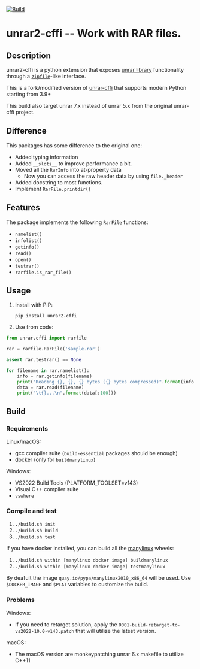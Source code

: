 [![Build](https://github.com/noaione/unrar2-cffi/actions/workflows/build.yml/badge.svg)](https://github.com/noaione/unrar2-cffi/actions/workflows/build.yml)

# unrar2-cffi -- Work with RAR files.

## Description

unrar2-cffi is a python extension that exposes [unrar library](https://rarlab.com/rar_add.htm)
functionality through a [`zipfile`](https://docs.python.org/3/library/zipfile.html)-like interface.

This is a fork/modified version of [unrar-cffi](https://pypi.org/project/unrar-cffi/) that supports modern Python starting from 3.9+

This build also target unrar 7.x instead of unrar 5.x from the original unrar-cffi project.

## Difference

This packages has some difference to the original one:
- Added typing information
- Added `__slots__` to improve performance a bit.
- Moved all the `RarInfo` into at-property data
  - Now you can access the raw header data by using `file._header`
- Added docstring to most functions.
- Implement `RarFile.printdir()`

## Features

The package implements the following `RarFile` functions:

 * `namelist()`
 * `infolist()`
 * `getinfo()`
 * `read()`
 * `open()`
 * `testrar()`
 * `rarfile.is_rar_file()`

## Usage

 1. Install with PIP:

    `pip install unrar2-cffi`

 2. Use from code:

```python
from unrar.cffi import rarfile

rar = rarfile.RarFile('sample.rar')

assert rar.testrar() == None

for filename in rar.namelist():
    info = rar.getinfo(filename)
    print("Reading {}, {}, {} bytes ({} bytes compressed)".format(info.filename, info.date_time, info.file_size, info.compress_size))
    data = rar.read(filename)
    print("\t{}...\n".format(data[:100]))
```

## Build

### Requirements

Linux/macOS:
 * gcc compiler suite (`build-essential` packages should be enough)
 * docker (only for `buildmanylinux`)

Windows:
 * VS2022 Build Tools (PLATFORM_TOOLSET=v143)
 * Visual C++ compiler suite
 * `vswhere`

### Compile and test

 1. `./build.sh init`
 2. `./build.sh build`
 3. `./build.sh test`

If you have docker installed, you can build all the [manylinux](https://github.com/pypa/manylinux) 
wheels:

 1. `./build.sh within [manylinux docker image] buildmanylinux`
 2. `./build.sh within [manylinux docker image] testmanylinux`

By deafult the image `quay.io/pypa/manylinux2010_x86_64` will be used.
Use `$DOCKER_IMAGE` and `$PLAT` variables to customize the build.

### Problems

Windows:
* If you need to retarget solution, apply the `0001-build-retarget-to-vs2022-10.0-v143.patch` that will utilize the latest version.

macOS:
* The macOS version are monkeypatching unrar 6.x makefile to utilize C++11
